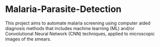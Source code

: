 # Malaria-Parasite-Detection
This project aims to automate malaria screening using computer aided diagnosis methods that includes machine learning (ML) and/or Convolutional Neural Network (CNN) techniques, applied to microscopic images of the smears.

